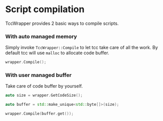 # Script compilation

TccWrapper provides 2 basic ways to compile scripts.

### With auto managed memory

Simply invoke `TccWrapper::Compile` to let tcc take care of all the work. By default tcc will use `malloc` to allocate code buffer.

```cpp
wrapper.Compile();
```

### With user managed buffer

Take care of code buffer by yourself.

```cpp
auto size = wrapper.GetCodeSize();

auto buffer = std::make_unique<std::byte[]>(size);

wrapper.Compile(buffer.get());
```
